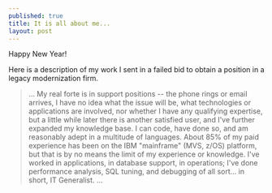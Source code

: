 ```yaml
---
published: true
title: It is all about me...
layout: post
---
```

Happy New Year!

Here is a description of my work I sent in a failed bid to obtain a position in a legacy modernization firm.

> ... My real forte is in support positions -- the phone rings or email arrives, I have no idea what the issue will be, what technologies or applications are involved, nor whether I have any qualifying expertise, but a little while later there is another satisfied user, and I've further expanded my knowledge base. I can code, have done so, and am reasonably adept in a multitude of languages. About 85% of my paid experience has been on the IBM "mainframe" (MVS, z/OS) platform, but that is by no means the limit of my experience or knowledge. I've worked in applications, in database support, in operations; I've done performance analysis, SQL tuning, and debugging of all sort... in short, IT Generalist. ...